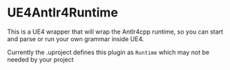 # UE4Antlr4Runtime
This is a UE4 wrapper that will wrap the Antlr4cpp runtime, so you can start and parse or run your own grammar inside UE4.

Currently the .uproject defines this plugin as `Runtime`  which may not be needed by your project
